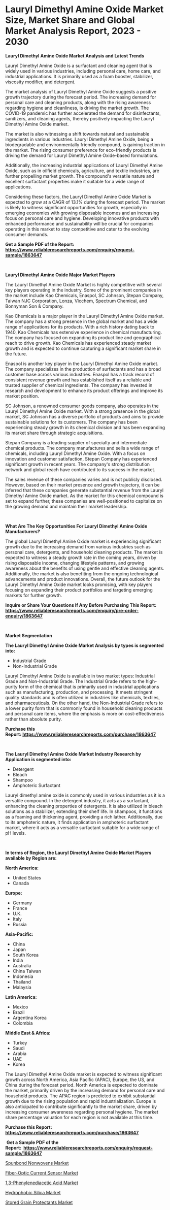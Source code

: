 <p><h1>Lauryl Dimethyl Amine Oxide Market Size, Market Share and Global Market Analysis Report, 2023 - 2030</h1></p><p><strong>Lauryl Dimethyl Amine Oxide Market Analysis and Latest Trends</strong></p>
<p><p>Lauryl Dimethyl Amine Oxide is a surfactant and cleaning agent that is widely used in various industries, including personal care, home care, and industrial applications. It is primarily used as a foam booster, stabilizer, viscosity modifier, and detergent.</p><p>The market analysis of Lauryl Dimethyl Amine Oxide suggests a positive growth trajectory during the forecast period. The increasing demand for personal care and cleaning products, along with the rising awareness regarding hygiene and cleanliness, is driving the market growth. The COVID-19 pandemic has further accelerated the demand for disinfectants, sanitizers, and cleaning agents, thereby positively impacting the Lauryl Dimethyl Amine Oxide market.</p><p>The market is also witnessing a shift towards natural and sustainable ingredients in various industries. Lauryl Dimethyl Amine Oxide, being a biodegradable and environmentally friendly compound, is gaining traction in the market. The rising consumer preference for eco-friendly products is driving the demand for Lauryl Dimethyl Amine Oxide-based formulations.</p><p>Additionally, the increasing industrial applications of Lauryl Dimethyl Amine Oxide, such as in oilfield chemicals, agriculture, and textile industries, are further propelling market growth. The compound's versatile nature and excellent surfactant properties make it suitable for a wide range of applications.</p><p>Considering these factors, the Lauryl Dimethyl Amine Oxide Market is expected to grow at a CAGR of 13.1% during the forecast period. The market is likely to witness significant opportunities for growth, especially in emerging economies with growing disposable incomes and an increasing focus on personal care and hygiene. Developing innovative products with enhanced performance and sustainability will be crucial for companies operating in this market to stay competitive and cater to the evolving consumer demands.</p></p>
<p><strong>Get a Sample PDF of the Report:&nbsp; <a href="https://www.reliableresearchreports.com/enquiry/request-sample/1863647">https://www.reliableresearchreports.com/enquiry/request-sample/1863647</a></strong></p>
<p>&nbsp;</p>
<p><strong>Lauryl Dimethyl Amine Oxide Major Market Players</strong></p>
<p><p>The Lauryl Dimethyl Amine Oxide Market is highly competitive with several key players operating in the industry. Some of the prominent companies in the market include Kao Chemicals, Enaspol, SC Johnson, Stepan Company, Taiwan NJC Corporation, Lonza, Vicchem, Spectrum Chemical, and Bonnyman Son & Company.</p><p>Kao Chemicals is a major player in the Lauryl Dimethyl Amine Oxide market. The company has a strong presence in the global market and has a wide range of applications for its products. With a rich history dating back to 1940, Kao Chemicals has extensive experience in chemical manufacturing. The company has focused on expanding its product line and geographical reach to drive growth. Kao Chemicals has experienced steady market growth and is expected to continue capturing a significant market share in the future.</p><p>Enaspol is another key player in the Lauryl Dimethyl Amine Oxide market. The company specializes in the production of surfactants and has a broad customer base across various industries. Enaspol has a track record of consistent revenue growth and has established itself as a reliable and trusted supplier of chemical ingredients. The company has invested in research and development to enhance its product offerings and improve its market position.</p><p>SC Johnson, a renowned consumer goods company, also operates in the Lauryl Dimethyl Amine Oxide market. With a strong presence in the global market, SC Johnson has a diverse portfolio of products and aims to provide sustainable solutions for its customers. The company has been experiencing steady growth in its chemical division and has been expanding its market share through strategic acquisitions.</p><p>Stepan Company is a leading supplier of specialty and intermediate chemical products. The company manufactures and sells a wide range of chemicals, including Lauryl Dimethyl Amine Oxide. With a focus on innovation and customer satisfaction, Stepan Company has experienced significant growth in recent years. The company's strong distribution network and global reach have contributed to its success in the market.</p><p>The sales revenue of these companies varies and is not publicly disclosed. However, based on their market presence and growth trajectory, it can be inferred that these companies generate substantial revenue from the Lauryl Dimethyl Amine Oxide market. As the market for this chemical compound is set to expand further, these companies are well-positioned to capitalize on the growing demand and maintain their market leadership.</p></p>
<p>&nbsp;</p>
<p><strong>What Are The Key Opportunities For Lauryl Dimethyl Amine Oxide Manufacturers?</strong></p>
<p><p>The global Lauryl Dimethyl Amine Oxide market is experiencing significant growth due to the increasing demand from various industries such as personal care, detergents, and household cleaning products. The market is expected to witness a steady growth rate in the coming years, driven by rising disposable income, changing lifestyle patterns, and growing awareness about the benefits of using gentle and effective cleaning agents. Additionally, the market is also benefiting from the ongoing technological advancements and product innovations. Overall, the future outlook for the Lauryl Dimethyl Amine Oxide market looks promising, with key players focusing on expanding their product portfolios and targeting emerging markets for further growth.</p></p>
<p><strong>Inquire or Share Your Questions If Any Before Purchasing This Report: <a href="https://www.reliableresearchreports.com/enquiry/pre-order-enquiry/1863647">https://www.reliableresearchreports.com/enquiry/pre-order-enquiry/1863647</a></strong></p>
<p>&nbsp;</p>
<p><strong>Market Segmentation</strong></p>
<p><strong>The Lauryl Dimethyl Amine Oxide Market Analysis by types is segmented into:</strong></p>
<p><ul><li>Industrial Grade</li><li>Non-Industrial Grade</li></ul></p>
<p><p>Lauryl Dimethyl Amine Oxide is available in two market types: Industrial Grade and Non-Industrial Grade. The Industrial Grade refers to the high-purity form of the chemical that is primarily used in industrial applications such as manufacturing, production, and processing. It meets stringent quality standards and is often utilized in industries like chemicals, textiles, and pharmaceuticals. On the other hand, the Non-Industrial Grade refers to a lower purity form that is commonly found in household cleaning products and personal care items, where the emphasis is more on cost-effectiveness rather than absolute purity.</p></p>
<p><strong>Purchase this Report:&nbsp;<a href="https://www.reliableresearchreports.com/purchase/1863647">https://www.reliableresearchreports.com/purchase/1863647</a></strong></p>
<p>&nbsp;</p>
<p><strong>The Lauryl Dimethyl Amine Oxide Market Industry Research by Application is segmented into:</strong></p>
<p><ul><li>Detergent</li><li>Bleach</li><li>Shampoo</li><li>Amphoteric Surfactant</li></ul></p>
<p><p>Lauryl dimethyl amine oxide is commonly used in various industries as it is a versatile compound. In the detergent industry, it acts as a surfactant, enhancing the cleaning properties of detergents. It is also utilized in bleach solutions as a stabilizer, extending their shelf life. In shampoos, it functions as a foaming and thickening agent, providing a rich lather. Additionally, due to its amphoteric nature, it finds application in amphoteric surfactant market, where it acts as a versatile surfactant suitable for a wide range of pH levels.</p></p>
<p>&nbsp;</p>
<p><strong>In terms of Region, the Lauryl Dimethyl Amine Oxide Market Players available by Region are:</strong></p>
<p>
    <p> <strong> North America: </strong>
        <ul>
            <li>United States</li>
            <li>Canada</li>
        </ul>
        </p> 
    <p> <strong> Europe: </strong>
        <ul>
            <li>Germany</li>
            <li>France</li>
            <li>U.K.</li>
            <li>Italy</li>
            <li>Russia</li>
        </ul>
        </p> 
    <p> <strong> Asia-Pacific: </strong>
        <ul>
            <li>China</li>
            <li>Japan</li>
            <li>South Korea</li>
            <li>India</li>
            <li>Australia</li>
            <li>China Taiwan</li>
            <li>Indonesia</li>
            <li>Thailand</li>
            <li>Malaysia</li>
        </ul>
        </p> 
    <p> <strong> Latin America: </strong>
        <ul>
            <li>Mexico</li>
            <li>Brazil</li>
            <li>Argentina Korea</li>
            <li>Colombia</li>
        </ul>
        </p> 
    <p> <strong> Middle East & Africa: </strong>
        <ul>
            <li>Turkey</li>
            <li>Saudi</li>
            <li>Arabia</li>
            <li>UAE</li>
            <li>Korea</li>
        </ul>
    </p>
    </p>
<p><p>The Lauryl Dimethyl Amine Oxide market is expected to witness significant growth across North America, Asia Pacific (APAC), Europe, the US, and China during the forecast period. North America is expected to dominate the market, primarily driven by the increasing demand for personal care and household products. The APAC region is predicted to exhibit substantial growth due to the rising population and rapid industrialization. Europe is also anticipated to contribute significantly to the market share, driven by increasing consumer awareness regarding personal hygiene. The market share percentage valuation for each region is not available at this time.</p></p>
<p><strong>Purchase this Report: <a href="https://www.reliableresearchreports.com/purchase/1863647">https://www.reliableresearchreports.com/purchase/1863647</a></strong></p>
<p>&nbsp;<strong>Get a Sample PDF of the Report:&nbsp;&nbsp;<a href="https://www.reliableresearchreports.com/enquiry/request-sample/1863647">https://www.reliableresearchreports.com/enquiry/request-sample/1863647</a></strong></p>
<p><strong></strong></p>
<p><p><a href="https://www.linkedin.com/pulse/spunbond-nonwovens-market-research-report-provides-thorough-oumze/">Spunbond Nonwovens Market</a></p><p><a href="https://github.com/marloy8/Market-Research-Report-List-1/blob/main/fiber-optic-current-sensor-market.md">Fiber-Optic Current Sensor Market</a></p><p><a href="https://github.com/mahnoor2003/Market-Research-Report-List-1/blob/main/13-phenylenediacetic-acid-market.md">1,3-Phenylenediacetic Acid Market</a></p><p><a href="https://www.linkedin.com/pulse/hydrophobic-silica-market-size-share-global-analysis-no6me/">Hydrophobic Silica Market</a></p><p><a href="https://medium.com/@shaniekunze/stored-grain-protectants-market-report-reveals-the-latest-trends-and-growth-opportunities-of-this-d732a264e771">Stored Grain Protectants Market</a></p></p>